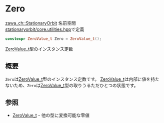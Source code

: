 # Zero

[zawa_ch::StationaryOrbit](../../namespaces/zawa_ch/stationaryorbit.md) 名前空間  
[stationaryorbit/core.utilities.hpp](../../headers/stationaryorbit/core.utilities.hpp.md)で定義  

```C++
constexpr ZeroValue_t Zero = ZeroValue_t();
```

[ZeroValue_t](zerovalue.md)型のインスタンス定数

## 概要

`Zero`は[ZeroValue_t](zerovalue.md)型のインスタンス定数です。
[ZeroValue_t](zerovalue.md)は内部に値を持たないため、`Zero`は[ZeroValue_t](zerovalue.md)型の取りうるただひとつの状態です。  

## 参照

- [ZeroValue_t](zerovalue.md) - 他の型に変換可能な零値
